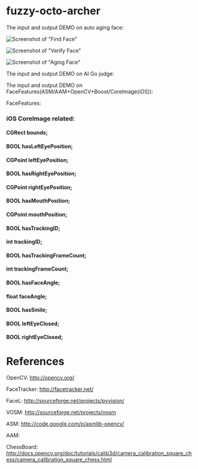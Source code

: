 fuzzy-octo-archer
=================

The input and output DEMO on auto aging face:

![Screenshot of "Find Face"](https://raw.githubusercontent.com/yangboz/fuzzy-octo-archer/master/snapshots/DEMO_Find_face.png)

![Screenshot of "Verify Face"](https://raw.githubusercontent.com/yangboz/fuzzy-octo-archer/master/snapshots/DEMO_vFace.png)

![Screenshot of "Aging Face"](https://raw.githubusercontent.com/yangboz/fuzzy-octo-archer/master/snapshots/DEMO_FaceAging.png)

The input and output DEMO on AI Go judge:


The input and output DEMO on FaceFeatures(ASM/AAM+OpenCV+Boost/CoreImage(iOS)):

FaceFeatures:

### iOS CoreImage related:

#### CGRect bounds;

#### BOOL hasLeftEyePosition;
#### CGPoint leftEyePosition;
#### BOOL hasRightEyePosition;
#### CGPoint rightEyePosition;
#### BOOL hasMouthPosition;
#### CGPoint mouthPosition;
#### BOOL hasTrackingID;
#### int trackingID;
#### BOOL hasTrackingFrameCount;
#### int trackingFrameCount;
#### BOOL hasFaceAngle;
#### float faceAngle;
#### BOOL hasSmile;
#### BOOL leftEyeClosed;
#### BOOL rightEyeClosed;


References
=================

OpenCV: http://opencv.org/

FaceTracker: http://facetracker.net/

FaceL: http://sourceforge.net/projects/pyvision/

VOSM: http://sourceforge.net/projects/vosm

ASM: http://code.google.com/p/asmlib-opencv/

AAM: 

ChessBoard: http://docs.opencv.org/doc/tutorials/calib3d/camera_calibration_square_chess/camera_calibration_square_chess.html


